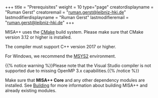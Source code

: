 +++
title = "Prerequisites"
weight = 10
type="page"
creatordisplayname = "Ruman Gerst"
creatoremail = "ruman.gerst@leibniz-hki.de"
lastmodifierdisplayname = "Ruman Gerst"
lastmodifieremail = "ruman.gerst@leibniz-hki.de"
+++

MISA++ uses the [CMake](https://cmake.org/) build system.
Please make sure that CMake version 3.12 or higher is installed.

The compiler must support C++ version 2017 or higher.

For Windows, we recommend the [MSYS2](https://msys2.org/) environment.

{{% notice warning %}}Please note that the Visual Studio compiler is not
supported due to missing OpenMP 3.x capabilities.{{% /notice %}}

Make sure that **MISA++ Core** and any other dependency modules are installed.
See [Building](../../building) for more information about building MISA++ and
already existing modules.
